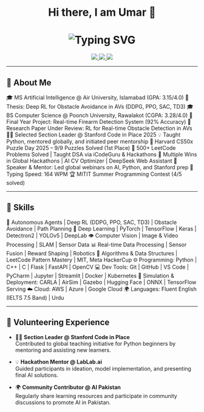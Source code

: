 <div align="center">
  <h1 align="center"> Hi there, I am Umar 👋
</h1>
</div>

<div align="center">
  <h1 align="center">
    <img src="https://readme-typing-svg.herokuapp.com?font=Fira+Code&size=28&duration=2000&pause=500&color=F70000&center=true&vCenter=true&width=800&height=60&lines=Autopilot+Software+Engineer;AI+Researcher;Autonomous+Agents;Deep+Reinforcement+Learning;Software+Engineer" alt="Typing SVG" />
  </h1>
</div>

<div align="center">
  <a href="https://www.linkedin.com/in/umarmajeedofficial" target="_blank">
    <img src="https://img.shields.io/badge/LinkedIn-0A66C2?style=flat-square&logo=linkedin&logoColor=white" />
  </a>
  <a href="mailto:umarmajeedofficial.com" target="_blank">
    <img src="https://img.shields.io/badge/Email-Contact-orange?style=flat-square&logo=gmail&logoColor=white" />
  </a>
  <a href="tel:+923001234567" target="_blank">
    <img src="https://img.shields.io/badge/Phone-Call-green?style=flat-square&logo=phone&logoColor=white" />
  </a>
</div>

---

## 🚀 About Me

🎓 MS Artificial Intelligence @ Air University, Islamabad (GPA: 3.15/4.0)
📌 Thesis: Deep RL for Obstacle Avoidance in AVs (DDPG, PPO, SAC, TD3)
🎓 BS Computer Science @ Poonch University, Rawalakot (CGPA: 3.28/4.0)
📌 Final Year Project: Real-time Firearm Detection System (92% Accuracy)
📄 Research Paper Under Review: RL for Real-time Obstacle Detection in AVs
🧑‍🏫 Selected Section Leader @ Stanford Code in Place 2025
💡 Taught Python, mentored globally, and initiated peer mentorship
🧩 Harvard CS50x Puzzle Day 2025 – 9/9 Puzzles Solved (1st Place)
🧠 500+ LeetCode Problems Solved | Taught DSA via iCodeGuru & Hackathons
🥇 Multiple Wins in Global Hackathons | AI CV Optimizer | DeepSeek Web Assistant
📢 Speaker & Mentor: Led global webinars on AI, Python, and Stanford prep
🎯 Typing Speed: 164 WPM 
🏆 MITIT Summer Programming Contest (4/5 solved)

---

## 🧠 Skills

🤖 Autonomous Agents | Deep RL (DDPG, PPO, SAC, TD3) | Obstacle Avoidance | Path Planning
🎯 Deep Learning | PyTorch | TensorFlow | Keras | Detectron2 | YOLOv5 | DeepLab
👁️ Computer Vision | Image & Video Processing | SLAM | Sensor Data
📊 Real-time Data Processing | Sensor Fusion | Reward Shaping | Robotics
🧮 Algorithms & Data Structures | LeetCode Pattern Mastery | MIT, Meta HackerCup
🌐 Programming: Python | C++ | C | Flask | FastAPI | OpenCV
💻 Dev Tools: Git | GitHub | VS Code | PyCharm | Jupyter | Streamlit | Docker | Kubernetes
🧠 Simulation & Deployment: CARLA | AirSim | Gazebo | Hugging Face | ONNX | TensorFlow Serving
☁️ Cloud: AWS | Azure | Google Cloud
🌍 Languages: Fluent English (IELTS 7.5 Band) | Urdu

---

## 🤝 Volunteering Experience

- 👨‍🏫 **Section Leader @ Stanford Code in Place**  
  Contributed to global teaching initiative for Python beginners by mentoring and assisting new learners.

- 💡 **Hackathon Mentor @ LabLab.ai**  
  Guided participants in ideation, model implementation, and presenting final AI solutions.

- 🌍 **Community Contributor @ AI Pakistan**  
  Regularly share learning resources and participate in community discussions to promote AI in Pakistan.
